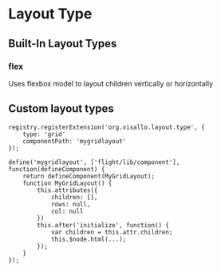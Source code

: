 # Layout Type

## Built-In Layout Types

### flex

Uses flexbox model to layout children vertically or horizontally

## Custom layout types

    registry.registerExtension('org.visallo.layout.type', {
        type: 'grid'
        componentPath: 'mygridlayout'
    });

    define('mygridlayout', ['flight/lib/component'], function(defineComponent) {
        return defineComponent(MyGridLayout);
        function MyGridLayout() {
            this.attributes({
                children: [],
                rows: null,
                col: null
            })
            this.after('initialize', function() {
                var children = this.attr.children;
                this.$node.html(...);
            });
        }
    });

